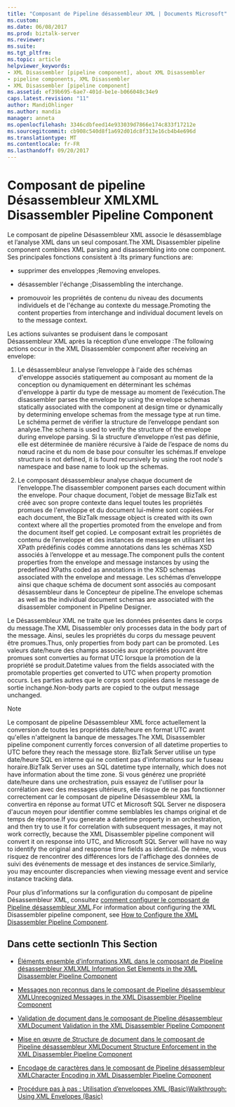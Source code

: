 ```yaml
---
title: "Composant de Pipeline désassembleur XML | Documents Microsoft"
ms.custom: 
ms.date: 06/08/2017
ms.prod: biztalk-server
ms.reviewer: 
ms.suite: 
ms.tgt_pltfrm: 
ms.topic: article
helpviewer_keywords:
- XML Disassembler [pipeline component], about XML Disassembler
- pipeline components, XML Disassembler
- XML Disassembler [pipeline component]
ms.assetid: ef39b695-6ae7-401d-be1e-b066048c34e9
caps.latest.revision: "11"
author: MandiOhlinger
ms.author: mandia
manager: anneta
ms.openlocfilehash: 3346cdbfeed14e933039d7866e174c833f17212e
ms.sourcegitcommit: cb908c540d8f1a692d01dc8f313e16cb4b4e696d
ms.translationtype: MT
ms.contentlocale: fr-FR
ms.lasthandoff: 09/20/2017
---
```

# <a name="xml-disassembler-pipeline-component"></a><span data-ttu-id="f1da1-102">Composant de pipeline Désassembleur XML</span><span class="sxs-lookup"><span data-stu-id="f1da1-102">XML Disassembler Pipeline Component</span></span>
<span data-ttu-id="f1da1-103">Le composant de pipeline Désassembleur XML associe le désassemblage et l’analyse XML dans un seul composant.</span><span class="sxs-lookup"><span data-stu-id="f1da1-103">The XML Disassembler pipeline component combines XML parsing and disassembling into one component.</span></span> <span data-ttu-id="f1da1-104">Ses principales fonctions consistent à :</span><span class="sxs-lookup"><span data-stu-id="f1da1-104">Its primary functions are:</span></span>  
  
-   <span data-ttu-id="f1da1-105">supprimer des enveloppes ;</span><span class="sxs-lookup"><span data-stu-id="f1da1-105">Removing envelopes.</span></span>  
  
-   <span data-ttu-id="f1da1-106">désassembler l'échange ;</span><span class="sxs-lookup"><span data-stu-id="f1da1-106">Disassembling the interchange.</span></span>  
  
-   <span data-ttu-id="f1da1-107">promouvoir les propriétés de contenu du niveau des documents individuels et de l'échange au contexte du message.</span><span class="sxs-lookup"><span data-stu-id="f1da1-107">Promoting the content properties from interchange and individual document levels on to the message context.</span></span>  
  
 <span data-ttu-id="f1da1-108">Les actions suivantes se produisent dans le composant Désassembleur XML après la réception d’une enveloppe :</span><span class="sxs-lookup"><span data-stu-id="f1da1-108">The following actions occur in the XML Disassembler component after receiving an envelope:</span></span>  
  
1.  <span data-ttu-id="f1da1-109">Le désassembleur analyse l’enveloppe à l'aide des schémas d'enveloppe associés statiquement au composant au moment de la conception ou dynamiquement en déterminant les schémas d'enveloppe à partir du type de message au moment de l’exécution.</span><span class="sxs-lookup"><span data-stu-id="f1da1-109">The disassembler parses the envelope by using the envelope schemas statically associated with the component at design time or dynamically by determining envelope schemas from the message type at run time.</span></span> <span data-ttu-id="f1da1-110">Le schéma permet de vérifier la structure de l’enveloppe pendant son analyse.</span><span class="sxs-lookup"><span data-stu-id="f1da1-110">The schema is used to verify the structure of the envelope during envelope parsing.</span></span> <span data-ttu-id="f1da1-111">Si la structure d’enveloppe n’est pas définie, elle est déterminée de manière récursive à l’aide de l’espace de noms du nœud racine et du nom de base pour consulter les schémas.</span><span class="sxs-lookup"><span data-stu-id="f1da1-111">If envelope structure is not defined, it is found recursively by using the root node's namespace and base name to look up the schemas.</span></span>  
  
2.  <span data-ttu-id="f1da1-112">Le composant désassembleur analyse chaque document de l’enveloppe.</span><span class="sxs-lookup"><span data-stu-id="f1da1-112">The disassembler component parses each document within the envelope.</span></span> <span data-ttu-id="f1da1-113">Pour chaque document, l’objet de message BizTalk est créé avec son propre contexte dans lequel toutes les propriétés promues de l'enveloppe et du document lui-même sont copiées.</span><span class="sxs-lookup"><span data-stu-id="f1da1-113">For each document, the BizTalk message object is created with its own context where all the properties promoted from the envelope and from the document itself get copied.</span></span> <span data-ttu-id="f1da1-114">Le composant extrait les propriétés de contenu de l’enveloppe et des instances de message en utilisant les XPath prédéfinis codés comme annotations dans les schémas XSD associés à l’enveloppe et au message.</span><span class="sxs-lookup"><span data-stu-id="f1da1-114">The component pulls the content properties from the envelope and message instances by using the predefined XPaths coded as annotations in the XSD schemas associated with the envelope and message.</span></span> <span data-ttu-id="f1da1-115">Les schémas d’enveloppe ainsi que chaque schéma de document sont associés au composant désassembleur dans le Concepteur de pipeline.</span><span class="sxs-lookup"><span data-stu-id="f1da1-115">The envelope schemas as well as the individual document schemas are associated with the disassembler component in Pipeline Designer.</span></span>  
  
 <span data-ttu-id="f1da1-116">Le Désassembleur XML ne traite que les données présentes dans le corps du message.</span><span class="sxs-lookup"><span data-stu-id="f1da1-116">The XML Disassembler only processes data in the body part of the message.</span></span> <span data-ttu-id="f1da1-117">Ainsi, seules les propriétés du corps du message peuvent être promues.</span><span class="sxs-lookup"><span data-stu-id="f1da1-117">Thus, only properties from body part can be promoted.</span></span> <span data-ttu-id="f1da1-118">Les valeurs date/heure des champs associés aux propriétés pouvant être promues sont converties au format UTC lorsque la promotion de la propriété se produit.</span><span class="sxs-lookup"><span data-stu-id="f1da1-118">Datetime values from the fields associated with the promotable properties get converted to UTC when property promotion occurs.</span></span> <span data-ttu-id="f1da1-119">Les parties autres que le corps sont copiées dans le message de sortie inchangé.</span><span class="sxs-lookup"><span data-stu-id="f1da1-119">Non-body parts are copied to the output message unchanged.</span></span>  
  
> [!NOTE]
>  <span data-ttu-id="f1da1-120">Le composant de pipeline Désassembleur XML force actuellement la conversion de toutes les propriétés date/heure en format UTC avant qu'elles n'atteignent la banque de messages.</span><span class="sxs-lookup"><span data-stu-id="f1da1-120">The XML Disassembler pipeline component currently forces conversion of all datetime properties to UTC before they reach the message store.</span></span> <span data-ttu-id="f1da1-121">BizTalk Server utilise un type date/heure SQL en interne qui ne contient pas d'informations sur le fuseau horaire.</span><span class="sxs-lookup"><span data-stu-id="f1da1-121">BizTalk Server uses an SQL datetime type internally, which does not have information about the time zone.</span></span> <span data-ttu-id="f1da1-122">Si vous générez une propriété date/heure dans une orchestration, puis essayez de l'utiliser pour la corrélation avec des messages ultérieurs, elle risque de ne pas fonctionner correctement car le composant de pipeline Désassembleur XML la convertira en réponse au format UTC et Microsoft SQL Server ne disposera d'aucun moyen pour identifier comme semblables les champs original et de temps de réponse.</span><span class="sxs-lookup"><span data-stu-id="f1da1-122">If you generate a datetime property in an orchestration, and then try to use it for correlation with subsequent messages, it may not work correctly, because the XML Disassembler pipeline component will convert it on response into UTC, and Microsoft SQL Server will have no way to identify the original and response time fields as identical.</span></span> <span data-ttu-id="f1da1-123">De même, vous risquez de rencontrer des différences lors de l'affichage des données de suivi des événements de message et des instances de service.</span><span class="sxs-lookup"><span data-stu-id="f1da1-123">Similarly, you may encounter discrepancies when viewing message event and service instance tracking data.</span></span>  
  
 <span data-ttu-id="f1da1-124">Pour plus d’informations sur la configuration du composant de pipeline Désassembleur XML, consultez [comment configurer le composant de Pipeline désassembleur XML](../core/how-to-configure-the-xml-disassembler-pipeline-component.md).</span><span class="sxs-lookup"><span data-stu-id="f1da1-124">For information about configuring the XML Disassembler pipeline component, see [How to Configure the XML Disassembler Pipeline Component](../core/how-to-configure-the-xml-disassembler-pipeline-component.md).</span></span>  
  
## <a name="in-this-section"></a><span data-ttu-id="f1da1-125">Dans cette section</span><span class="sxs-lookup"><span data-stu-id="f1da1-125">In This Section</span></span>  
  
-   [<span data-ttu-id="f1da1-126">Éléments ensemble d’informations XML dans le composant de Pipeline désassembleur XML</span><span class="sxs-lookup"><span data-stu-id="f1da1-126">XML Information Set Elements in the XML Disassembler Pipeline Component</span></span>](../core/xml-information-set-elements-in-the-xml-disassembler-pipeline-component.md)  
  
-   [<span data-ttu-id="f1da1-127">Messages non reconnus dans le composant de Pipeline désassembleur XML</span><span class="sxs-lookup"><span data-stu-id="f1da1-127">Unrecognized Messages in the XML Disassembler Pipeline Component</span></span>](../core/unrecognized-messages-in-the-xml-disassembler-pipeline-component.md)  
  
-   [<span data-ttu-id="f1da1-128">Validation de document dans le composant de Pipeline désassembleur XML</span><span class="sxs-lookup"><span data-stu-id="f1da1-128">Document Validation in the XML Disassembler Pipeline Component</span></span>](../core/document-validation-in-the-xml-disassembler-pipeline-component.md)  
  
-   [<span data-ttu-id="f1da1-129">Mise en œuvre de Structure de document dans le composant de Pipeline désassembleur XML</span><span class="sxs-lookup"><span data-stu-id="f1da1-129">Document Structure Enforcement in the XML Disassembler Pipeline Component</span></span>](../core/document-structure-enforcement-in-the-xml-disassembler-pipeline-component.md)  
  
-   [<span data-ttu-id="f1da1-130">Encodage de caractères dans le composant de Pipeline désassembleur XML</span><span class="sxs-lookup"><span data-stu-id="f1da1-130">Character Encoding in XML Disassembler Pipeline Component</span></span>](../core/character-encoding-in-xml-disassembler-pipeline-component.md)  
  
-   [<span data-ttu-id="f1da1-131">Procédure pas à pas : Utilisation d’enveloppes XML (Basic)</span><span class="sxs-lookup"><span data-stu-id="f1da1-131">Walkthrough: Using XML Envelopes (Basic)</span></span>](../core/walkthrough-using-xml-envelopes-basic.md)